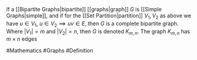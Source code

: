 If a [[Bipartite Graphs|bipartite]] [[graphs|graph]] $G$ is [[Simple Graphs|simple]], and if for the [[Set Partition|partition]] $V_{1},V_{2}$ as above we have $u\in V_{1}$, $u\in V_{2}\implies uv\in E$, then $G$ is a complete bipartite graph. Where $\left| V_{1} \right|=m$ and $\left| V_{2} \right|=n$, then $G$ is denoted $K_{m,n}$. The graph $K_{m,n}$ has $m\times n$ edges

#Mathematics #Graphs #Definition 